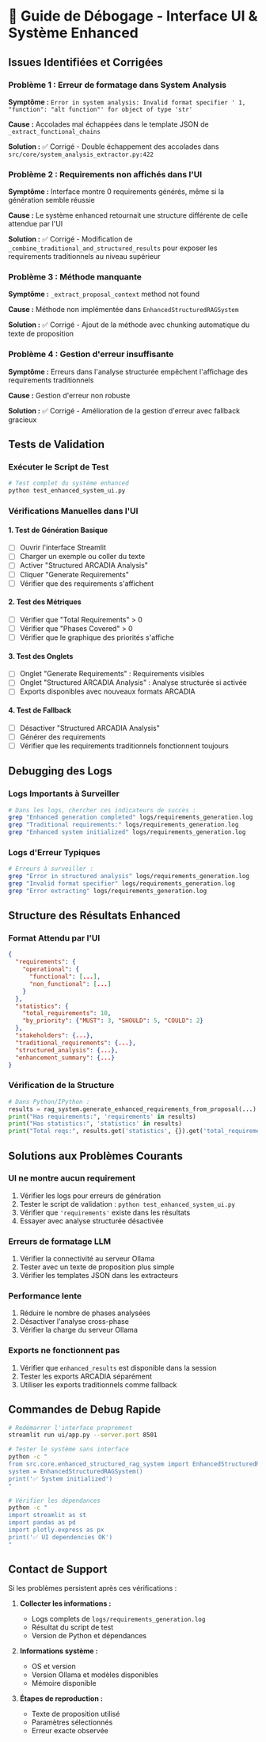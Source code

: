 # 🐛 Guide de Débogage - Interface UI & Système Enhanced

## Issues Identifiées et Corrigées

### **Problème 1 : Erreur de formatage dans System Analysis**
**Symptôme :** `Error in system analysis: Invalid format specifier ' 1, "function": "alt function"' for object of type 'str'`

**Cause :** Accolades mal échappées dans le template JSON de `_extract_functional_chains`

**Solution :** ✅ Corrigé - Double échappement des accolades dans `src/core/system_analysis_extractor.py:422`

### **Problème 2 : Requirements non affichés dans l'UI**
**Symptôme :** Interface montre 0 requirements générés, même si la génération semble réussie

**Cause :** Le système enhanced retournait une structure différente de celle attendue par l'UI

**Solution :** ✅ Corrigé - Modification de `_combine_traditional_and_structured_results` pour exposer les requirements traditionnels au niveau supérieur

### **Problème 3 : Méthode manquante**
**Symptôme :** `_extract_proposal_context` method not found

**Cause :** Méthode non implémentée dans `EnhancedStructuredRAGSystem`

**Solution :** ✅ Corrigé - Ajout de la méthode avec chunking automatique du texte de proposition

### **Problème 4 : Gestion d'erreur insuffisante**
**Symptôme :** Erreurs dans l'analyse structurée empêchent l'affichage des requirements traditionnels

**Cause :** Gestion d'erreur non robuste

**Solution :** ✅ Corrigé - Amélioration de la gestion d'erreur avec fallback gracieux

## Tests de Validation

### Exécuter le Script de Test
```bash
# Test complet du système enhanced
python test_enhanced_system_ui.py
```

### Vérifications Manuelles dans l'UI

#### 1. **Test de Génération Basique**
- [ ] Ouvrir l'interface Streamlit
- [ ] Charger un exemple ou coller du texte
- [ ] Activer "Structured ARCADIA Analysis" 
- [ ] Cliquer "Generate Requirements"
- [ ] Vérifier que des requirements s'affichent

#### 2. **Test des Métriques**
- [ ] Vérifier que "Total Requirements" > 0
- [ ] Vérifier que "Phases Covered" > 0
- [ ] Vérifier que le graphique des priorités s'affiche

#### 3. **Test des Onglets**
- [ ] Onglet "Generate Requirements" : Requirements visibles
- [ ] Onglet "Structured ARCADIA Analysis" : Analyse structurée si activée
- [ ] Exports disponibles avec nouveaux formats ARCADIA

#### 4. **Test de Fallback**
- [ ] Désactiver "Structured ARCADIA Analysis"
- [ ] Générer des requirements
- [ ] Vérifier que les requirements traditionnels fonctionnent toujours

## Debugging des Logs

### Logs Importants à Surveiller
```bash
# Dans les logs, chercher ces indicateurs de succès :
grep "Enhanced generation completed" logs/requirements_generation.log
grep "Traditional requirements:" logs/requirements_generation.log
grep "Enhanced system initialized" logs/requirements_generation.log
```

### Logs d'Erreur Typiques
```bash
# Erreurs à surveiller :
grep "Error in structured analysis" logs/requirements_generation.log
grep "Invalid format specifier" logs/requirements_generation.log
grep "Error extracting" logs/requirements_generation.log
```

## Structure des Résultats Enhanced

### Format Attendu par l'UI
```json
{
  "requirements": {
    "operational": {
      "functional": [...],
      "non_functional": [...]
    }
  },
  "statistics": {
    "total_requirements": 10,
    "by_priority": {"MUST": 3, "SHOULD": 5, "COULD": 2}
  },
  "stakeholders": {...},
  "traditional_requirements": {...},
  "structured_analysis": {...},
  "enhancement_summary": {...}
}
```

### Vérification de la Structure
```python
# Dans Python/IPython :
results = rag_system.generate_enhanced_requirements_from_proposal(...)
print("Has requirements:", 'requirements' in results)
print("Has statistics:", 'statistics' in results)  
print("Total reqs:", results.get('statistics', {}).get('total_requirements', 0))
```

## Solutions aux Problèmes Courants

### **UI ne montre aucun requirement**
1. Vérifier les logs pour erreurs de génération
2. Tester le script de validation : `python test_enhanced_system_ui.py`
3. Vérifier que `'requirements'` existe dans les résultats
4. Essayer avec analyse structurée désactivée

### **Erreurs de formatage LLM**
1. Vérifier la connectivité au serveur Ollama
2. Tester avec un texte de proposition plus simple
3. Vérifier les templates JSON dans les extracteurs

### **Performance lente**
1. Réduire le nombre de phases analysées
2. Désactiver l'analyse cross-phase
3. Vérifier la charge du serveur Ollama

### **Exports ne fonctionnent pas**
1. Vérifier que `enhanced_results` est disponible dans la session
2. Tester les exports ARCADIA séparément
3. Utiliser les exports traditionnels comme fallback

## Commandes de Debug Rapide

```bash
# Redémarrer l'interface proprement
streamlit run ui/app.py --server.port 8501

# Tester le système sans interface
python -c "
from src.core.enhanced_structured_rag_system import EnhancedStructuredRAGSystem
system = EnhancedStructuredRAGSystem()
print('✅ System initialized')
"

# Vérifier les dépendances
python -c "
import streamlit as st
import pandas as pd
import plotly.express as px
print('✅ UI dependencies OK')
"
```

## Contact de Support

Si les problèmes persistent après ces vérifications :

1. **Collecter les informations :**
   - Logs complets de `logs/requirements_generation.log`
   - Résultat du script de test
   - Version de Python et dépendances

2. **Informations système :**
   - OS et version
   - Version Ollama et modèles disponibles
   - Mémoire disponible

3. **Étapes de reproduction :**
   - Texte de proposition utilisé
   - Paramètres sélectionnés
   - Erreur exacte observée 